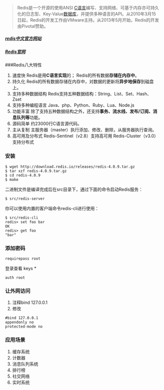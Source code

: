 >Redis是一个开源的使用ANSI [C语言](https://baike.baidu.com/item/C%E8%AF%AD%E8%A8%80)编写、支持网络、可基于内存亦可持久化的日志型、Key-Value[数据库](https://baike.baidu.com/item/%E6%95%B0%E6%8D%AE%E5%BA%93)，并提供多种语言的API。从2010年3月15日起，Redis的开发工作由VMware主持。从2013年5月开始，Redis的开发由Pivotal赞助。

##### [redis中文官方网站](https://www.baidu.com/link?url=wsplsdSflp87xaftpmHvD2mmJcD2pbbl9PtVXtUJxL_&wd=&eqid=cda201f20000682e000000025a65962a)
##### [Redis](http://www.baidu.com/link?url=Q032iEcIHsDA8Rhy3NqlUbFv8cuflLFS9_37K_rE6UG)[官网](http://trust.baidu.com/vstar/official/intro?type=gw)

###Redis八大特性
1. 速度快 
Redis是用**C语言实现**的； 
Redis的所有数据**存储在内存中**。 
2. 持久化 
Redis的所有数据存储在内存中，对数据的更新将**异步地保存**到磁盘上。 
3. 支持多种数据结构 
Redis支持五种数据结构：String、List、Set、Hash、Zset 
4. 支持多种编程语言 
Java、php、Python、Ruby、Lua、Node.js 
5. 功能丰富 
除了支持五种数据结构之外，还支持**事务、流水线、发布/订阅、消息队列等**功能。 
6. 源码简单 
约23000行C语言源代码。 
7. 主从复制 
主服务器（master）执行添加、修改、删除，从服务器执行查询。 
8. 高可用及分布式 
Redis-Sentinel（v2.8）支持高可用 
Redis-Cluster（v3.0）支持分布式
### 安装
```
$ wget http://download.redis.io/releases/redis-4.0.9.tar.gz
$ tar xzf redis-4.0.9.tar.gz
$ cd redis-4.0.9
$ make
```
二进制文件是编译完成后在src目录下，通过下面的命令启动Redis服务：
```
$ src/redis-server
```
你可以使用内置的客户端命令redis-cli进行使用：
```
$ src/redis-cli
redis> set foo bar
OK
redis> get foo
"bar"
```


### 添加密码

```
requirepass root
```

登录查看 keys *
```
auth root

```
### 让外网访问
1. 注释bind 127.0.0.1
2. 修改
```
#bind 127.0.0.1
appendonly no
protected-mode no
```
### 应用场景
1. 缓存系统
2. 计数器
3. 消息队列系统
4. 排行榜
5. 社交网络
6. 实时系统

